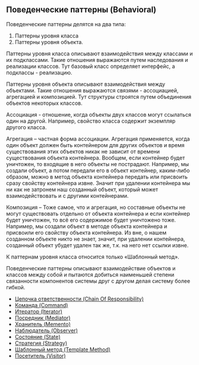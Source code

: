 ## Поведенческие паттерны (Behavioral)

Поведенческие паттерны делятся на два типа:

1. Паттерны уровня класса
2. Паттерны уровня объекта.

Паттерны уровня класса описывают взаимодействия между классами и их подклассами. Такие отношения выражаются путем
наследования и реализации классов. Тут базовый класс определяет интерфейс, а подклассы - реализацию.

Паттерны уровня объекта описывают взаимодействия между объектами. Такие отношения выражаются связями - ассоциацией,
агрегацией и композицией. Тут структуры строятся путем объединения объектов некоторых классов.

Ассоциация - отношение, когда объекты двух классов могут ссылаться один на другой. Например, свойство класса содержит
экземпляр другого класса.

Агрегация – частная форма ассоциации. Агрегация применяется, когда один объект должен быть контейнером для других
объектов и время существования этих объектов никак не зависит от времени существования объекта контейнера. Вообщем, если
контейнер будет уничтожен, то входящие в него объекты не пострадают. Например, мы создали объект, а потом передали его в
объект контейнер, каким-либо образом, можно в метод объекта контейнера передать или присвоить сразу свойству контейнера
извне. Значит при удалении контейнера мы ни как не затронем наш созданный объект, который может взаимодействовать и с
другими контейнерами.

Композиция – Тоже самое, что и агрегация, но составные объекты не могут существовать отдельно от объекта контейнера и
если контейнер будет уничтожен, то всё его содержимое будет уничтожено тоже. Например, мы создали объект в методе
объекта контейнера и присвоили его свойству объекта контейнера. Из вне, о нашем созданном объекте никто не знает,
значит, при удалении контейнера, созданный объект убудет удален так же, т.к. на него нет ссылки извне.

К паттернам уровня класса относится только «Шаблонный метод».

Поведенческие паттерны описывают взаимодействие объектов и классов между собой и пытаются добиться наименьшей степени
связанности компонентов системы друг с другом делая систему более гибкой.

* [Цепочка ответственности (Chain Of Responsibility)](ChainOfResponsibility)
* [Команда (Command)](Command)
* [Итератор (Iterator)](Iterator)
* [Посредник (Mediator)](Mediator)
* [Хранитель (Memento)](Memento)
* [Наблюдатель (Observer)](Observer)
* [Состояние (State)](State)
* [Стратегия (Strategy)](Strategy)
* [Шаблонный метод (Template Method)](TemplateMethod)
* [Посетитель (Visitor)](Visitor) 

